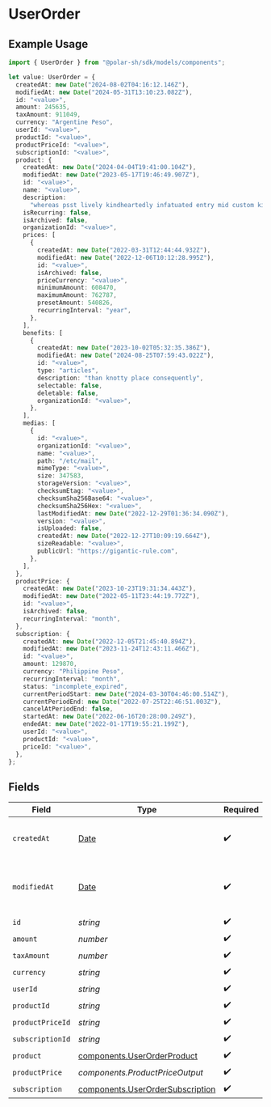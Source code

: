 # UserOrder

## Example Usage

```typescript
import { UserOrder } from "@polar-sh/sdk/models/components";

let value: UserOrder = {
  createdAt: new Date("2024-08-02T04:16:12.146Z"),
  modifiedAt: new Date("2024-05-31T13:10:23.082Z"),
  id: "<value>",
  amount: 245635,
  taxAmount: 911049,
  currency: "Argentine Peso",
  userId: "<value>",
  productId: "<value>",
  productPriceId: "<value>",
  subscriptionId: "<value>",
  product: {
    createdAt: new Date("2024-04-04T19:41:00.104Z"),
    modifiedAt: new Date("2023-05-17T19:46:49.907Z"),
    id: "<value>",
    name: "<value>",
    description:
      "whereas psst lively kindheartedly infatuated entry mid custom kinase",
    isRecurring: false,
    isArchived: false,
    organizationId: "<value>",
    prices: [
      {
        createdAt: new Date("2022-03-31T12:44:44.932Z"),
        modifiedAt: new Date("2022-12-06T10:12:28.995Z"),
        id: "<value>",
        isArchived: false,
        priceCurrency: "<value>",
        minimumAmount: 608470,
        maximumAmount: 762787,
        presetAmount: 540826,
        recurringInterval: "year",
      },
    ],
    benefits: [
      {
        createdAt: new Date("2023-10-02T05:32:35.386Z"),
        modifiedAt: new Date("2024-08-25T07:59:43.022Z"),
        id: "<value>",
        type: "articles",
        description: "than knotty place consequently",
        selectable: false,
        deletable: false,
        organizationId: "<value>",
      },
    ],
    medias: [
      {
        id: "<value>",
        organizationId: "<value>",
        name: "<value>",
        path: "/etc/mail",
        mimeType: "<value>",
        size: 347583,
        storageVersion: "<value>",
        checksumEtag: "<value>",
        checksumSha256Base64: "<value>",
        checksumSha256Hex: "<value>",
        lastModifiedAt: new Date("2022-12-29T01:36:34.090Z"),
        version: "<value>",
        isUploaded: false,
        createdAt: new Date("2022-12-27T10:09:19.664Z"),
        sizeReadable: "<value>",
        publicUrl: "https://gigantic-rule.com",
      },
    ],
  },
  productPrice: {
    createdAt: new Date("2023-10-23T19:31:34.443Z"),
    modifiedAt: new Date("2022-05-11T23:44:19.772Z"),
    id: "<value>",
    isArchived: false,
    recurringInterval: "month",
  },
  subscription: {
    createdAt: new Date("2022-12-05T21:45:40.894Z"),
    modifiedAt: new Date("2023-11-24T12:43:11.466Z"),
    id: "<value>",
    amount: 129870,
    currency: "Philippine Peso",
    recurringInterval: "month",
    status: "incomplete_expired",
    currentPeriodStart: new Date("2024-03-30T04:46:00.514Z"),
    currentPeriodEnd: new Date("2022-07-25T22:46:51.003Z"),
    cancelAtPeriodEnd: false,
    startedAt: new Date("2022-06-16T20:28:00.249Z"),
    endedAt: new Date("2022-01-17T19:55:21.199Z"),
    userId: "<value>",
    productId: "<value>",
    priceId: "<value>",
  },
};
```

## Fields

| Field                                                                                         | Type                                                                                          | Required                                                                                      | Description                                                                                   |
| --------------------------------------------------------------------------------------------- | --------------------------------------------------------------------------------------------- | --------------------------------------------------------------------------------------------- | --------------------------------------------------------------------------------------------- |
| `createdAt`                                                                                   | [Date](https://developer.mozilla.org/en-US/docs/Web/JavaScript/Reference/Global_Objects/Date) | :heavy_check_mark:                                                                            | Creation timestamp of the object.                                                             |
| `modifiedAt`                                                                                  | [Date](https://developer.mozilla.org/en-US/docs/Web/JavaScript/Reference/Global_Objects/Date) | :heavy_check_mark:                                                                            | Last modification timestamp of the object.                                                    |
| `id`                                                                                          | *string*                                                                                      | :heavy_check_mark:                                                                            | N/A                                                                                           |
| `amount`                                                                                      | *number*                                                                                      | :heavy_check_mark:                                                                            | N/A                                                                                           |
| `taxAmount`                                                                                   | *number*                                                                                      | :heavy_check_mark:                                                                            | N/A                                                                                           |
| `currency`                                                                                    | *string*                                                                                      | :heavy_check_mark:                                                                            | N/A                                                                                           |
| `userId`                                                                                      | *string*                                                                                      | :heavy_check_mark:                                                                            | N/A                                                                                           |
| `productId`                                                                                   | *string*                                                                                      | :heavy_check_mark:                                                                            | N/A                                                                                           |
| `productPriceId`                                                                              | *string*                                                                                      | :heavy_check_mark:                                                                            | N/A                                                                                           |
| `subscriptionId`                                                                              | *string*                                                                                      | :heavy_check_mark:                                                                            | N/A                                                                                           |
| `product`                                                                                     | [components.UserOrderProduct](../../models/components/userorderproduct.md)                    | :heavy_check_mark:                                                                            | N/A                                                                                           |
| `productPrice`                                                                                | *components.ProductPriceOutput*                                                               | :heavy_check_mark:                                                                            | N/A                                                                                           |
| `subscription`                                                                                | [components.UserOrderSubscription](../../models/components/userordersubscription.md)          | :heavy_check_mark:                                                                            | N/A                                                                                           |